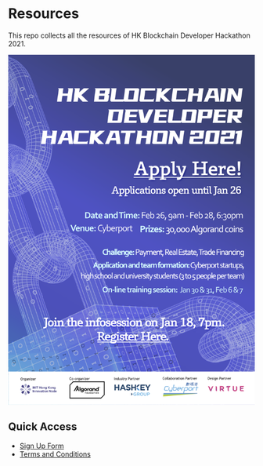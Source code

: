 # Resources
This repo collects all the resources of HK Blockchain Developer Hackathon 2021.

![](./poster.png)

## Quick Access
* [Sign Up Form](https://forms.gle/8my9HWzxkkmGKnmQ7) 
* [Terms and Conditions](https://github.com/HK-Blockchain-Developer-Hackathon-2021/resources/blob/main/terms-and-conditions/hackathon-agreement.md)


